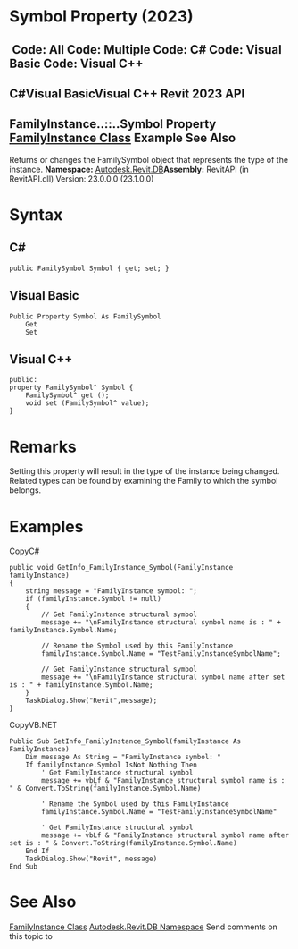 # Symbol Property (2023)

﻿
 Code: All Code: Multiple Code: C# Code: Visual Basic Code: Visual C++   
---  
C#Visual BasicVisual C++
Revit 2023 API  
---  
FamilyInstance..::..Symbol Property   
[FamilyInstance Class](0d2231f8-91e6-794f-92ae-16aad8014b27.md "FamilyInstance Class") Example See Also  
---  
Returns or changes the FamilySymbol object that represents the type of the instance.
**Namespace:** [Autodesk.Revit.DB](87546ba7-461b-c646-cbb1-2cb8f5bff8b2.md "Autodesk.Revit.DB Namespace")**Assembly:** RevitAPI (in RevitAPI.dll) Version: 23.0.0.0 (23.1.0.0)
# Syntax
C#  
---  
```text
public FamilySymbol Symbol { get; set; }
```
  
Visual Basic  
---  
```text
Public Property Symbol As FamilySymbol
	Get
	Set
```
  
Visual C++  
---  
```text
public:
property FamilySymbol^ Symbol {
	FamilySymbol^ get ();
	void set (FamilySymbol^ value);
}
```
  
# Remarks
Setting this property will result in the type of the instance being changed. Related types can be found by examining the Family to which the symbol belongs.
# Examples
CopyC#
```text
public void GetInfo_FamilyInstance_Symbol(FamilyInstance familyInstance)
{
    string message = "FamilyInstance symbol: ";
    if (familyInstance.Symbol != null)
    {
        // Get FamilyInstance structural symbol
        message += "\nFamilyInstance structural symbol name is : " + familyInstance.Symbol.Name;

        // Rename the Symbol used by this FamilyInstance
        familyInstance.Symbol.Name = "TestFamilyInstanceSymbolName";

        // Get FamilyInstance structural symbol
        message += "\nFamilyInstance structural symbol name after set is : " + familyInstance.Symbol.Name;
    }
    TaskDialog.Show("Revit",message);
}
```

CopyVB.NET
```text
Public Sub GetInfo_FamilyInstance_Symbol(familyInstance As FamilyInstance)
    Dim message As String = "FamilyInstance symbol: "
    If familyInstance.Symbol IsNot Nothing Then
        ' Get FamilyInstance structural symbol
        message += vbLf & "FamilyInstance structural symbol name is : " & Convert.ToString(familyInstance.Symbol.Name)

        ' Rename the Symbol used by this FamilyInstance
        familyInstance.Symbol.Name = "TestFamilyInstanceSymbolName"

        ' Get FamilyInstance structural symbol
        message += vbLf & "FamilyInstance structural symbol name after set is : " & Convert.ToString(familyInstance.Symbol.Name)
    End If
    TaskDialog.Show("Revit", message)
End Sub
```

# See Also
[FamilyInstance Class](0d2231f8-91e6-794f-92ae-16aad8014b27.md "FamilyInstance Class")
[Autodesk.Revit.DB Namespace](87546ba7-461b-c646-cbb1-2cb8f5bff8b2.md "Autodesk.Revit.DB Namespace")
Send comments on this topic to 